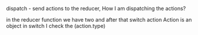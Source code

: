 dispatch - send actions to the reducer,
How I am dispatching the actions?

in the reducer function we have two
and after that switch action
Action is an object in switch I check the (action.type)
